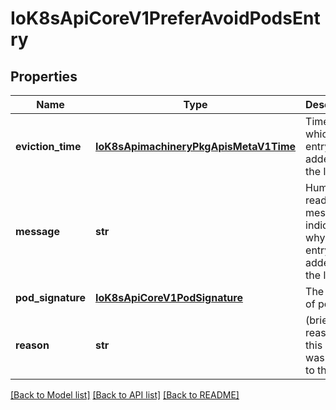 # IoK8sApiCoreV1PreferAvoidPodsEntry

## Properties
Name | Type | Description | Notes
------------ | ------------- | ------------- | -------------
**eviction_time** | [**IoK8sApimachineryPkgApisMetaV1Time**](IoK8sApimachineryPkgApisMetaV1Time.md) | Time at which this entry was added to the list. | [optional] 
**message** | **str** | Human readable message indicating why this entry was added to the list. | [optional] 
**pod_signature** | [**IoK8sApiCoreV1PodSignature**](IoK8sApiCoreV1PodSignature.md) | The class of pods. | 
**reason** | **str** | (brief) reason why this entry was added to the list. | [optional] 

[[Back to Model list]](../README.md#documentation-for-models) [[Back to API list]](../README.md#documentation-for-api-endpoints) [[Back to README]](../README.md)


